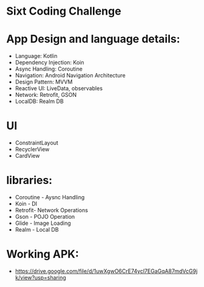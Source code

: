 Sixt Coding Challenge
=============================

# App Design and language details:
* Language: Kotlin
* Dependency Injection: Koin
* Async Handling: Coroutine
* Navigation: Android Navigation Architecture
* Design Pattern: MVVM
* Reactive UI: LiveData, observables
* Network: Retrofit, GSON
* LocalDB: Realm DB

# UI

* ConstraintLayout
* RecyclerView
* CardView

# libraries:

* Coroutine - Aysnc Handling 
* Koin - DI
* Retrofit- Network Operations
* Gson - POJO Operation
* Glide - Image Loading
* Realm - Local DB


# Working APK:
* https://drive.google.com/file/d/1uwXgwO6CrE74ycl7EGaGqA87mdVcG9jk/view?usp=sharing

